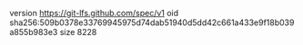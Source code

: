 version https://git-lfs.github.com/spec/v1
oid sha256:509b0378e33769945975d74dab51940d5dd42c661a433e9f18b039a855b983e3
size 8228
